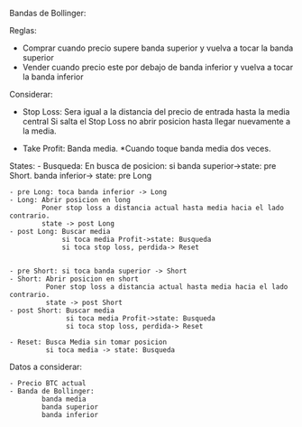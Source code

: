 Bandas de Bollinger:

Reglas:

- Comprar cuando precio supere banda superior y vuelva a tocar la banda superior
- Vender cuando precio este por debajo de banda inferior y vuelva a tocar la banda inferior

Considerar:
- Stop Loss: Sera igual a la distancia del precio de entrada hasta la media central
Si salta el Stop Loss no abrir posicion hasta llegar nuevamente a la media.

- Take Profit: Banda media. *Cuando toque banda media dos veces.


States:
    - Busqueda: En busca de posicion: si banda superior->state: pre Short. 
                                                banda inferior-> state: pre Long

    - pre Long: toca banda inferior -> Long
    - Long: Abrir posicion en long 
            Poner stop loss a distancia actual hasta media hacia el lado contrario. 
            state -> post Long
    - post Long: Buscar media 
                 si toca media Profit->state: Busqueda 
                 si toca stop loss, perdida-> Reset
    

    - pre Short: si toca banda superior -> Short
    - Short: Abrir posicion en short 
             Poner stop loss a distancia actual hasta media hacia el lado contrario. 
             state -> post Short
    - post Short: Buscar media 
                  si toca media Profit->state: Busqueda 
                  si toca stop loss, perdida-> Reset
    
    - Reset: Busca Media sin tomar posicion
             si toca media -> state: Busqueda


Datos a considerar:

    - Precio BTC actual
    - Banda de Bollinger:
            banda media
            banda superior
            banda inferior




